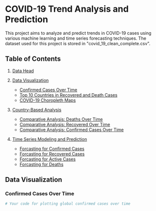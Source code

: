 # COVID-19 Trend Analysis and Prediction

This project aims to analyze and predict trends in COVID-19 cases using various machine learning and time series forecasting techniques. The dataset used for this project is stored in "covid_19_clean_complete.csv".

## Table of Contents
1. [Data Head](/screenshots/data.head.png)


2. [Data Visualization](#data-visualization)
   - [Confirmed Cases Over Time](#confirmed-cases-over-time)
   - [Top 10 Countries in Recovered and Death Cases](#top-10-countries-in-recovered-and-death-cases)
   - [COVID-19 Choropleth Maps](#covid-19-choropleth-maps)

3. [Country-Based Analysis](#country-based-analysis)
   - [Comparative Analysis: Deaths Over Time](#comparative-analysis-deaths-over-time)
   - [Comparative Analysis: Recovered Over Time](#comparative-analysis-recovered-over-time)
   - [Comparative Analysis: Confirmed Cases Over Time](#comparative-analysis-confirmed-cases-over-time)

4. [Time Series Modeling and Prediction](#time-series-modeling-and-prediction)
   - [Forcasting for Confirmed Cases](#forcasting-for-confirmed-cases)
   - [Forcasting for Recovered Cases](#forcasting-for-recovered-cases)
   - [Forcasting for Active Cases](#forcasting-for-active-cases)
   - [Forcasting for Deaths](#forcasting-for-deaths)



## Data Visualization

### Confirmed Cases Over Time

```python
# Your code for plotting global confirmed cases over time
